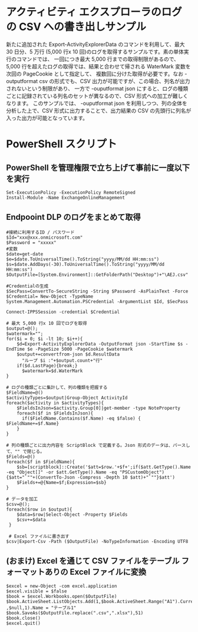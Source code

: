 # アクティビティ エクスプローラのログの CSV への書き出しサンプル
新たに追加された Export-ActivityExplorerData のコマンドを利用して、最大 30 日分、5 万行 (5,000 行x 10 回)のログを取得するサンプルです。素の単体実行のコマンドでは、
一回につき最大 5,000 行までの取得制限があるので、5,000 行を超えたログの取得では、結果と合わせて帰される WaterMark 変数を次回の PageCookie として指定して、
複数回に分けた取得が必要です。なお -outputformat csv の形式でも、CSV 出力が可能ですが、この場合、列名が出力されないという制限があり、
一方で -ouputformat json にすると、ログの種類ごとに記録されている列名のセットが異なるので、CSV 形式への加工が難しくなります。
このサンプルでは、 -ouputformat json を利用しつつ、列の全体を分析した上で、CSV 形式に出力することで、出力結果の CSV の先頭行に列名が入った出力が可能となっています。

# PowerShell スクリプト
## PowerShell を管理権限で立ち上げて事前に一度以下を実行
```
Set-ExecutionPolicy -ExecutionPolicy RemoteSigned
Install-Module -Name ExchangeOnlineManagement
```
## Endpooint DLP のログをまとめて取得
```
#接続に利用するID / パスワード
$Id="xxx@xxx.onmicrosoft.com"
$Password = "xxxxx"
#変数
$date=get-date
$e=$date.ToUniversalTime().ToString("yyyy/MM/dd HH:mm:ss")
$s=$date.AddDays(-30).ToUniversalTime().ToString("yyyy/MM/dd HH:mm:ss")
$OutputFile=[System.Environment]::GetFolderPath("Desktop")+"\AEJ.csv"

#Credentialの生成
$SecPass=ConvertTo-SecureString -String $Password -AsPlainText -Force
$Credential= New-Object -TypeName System.Management.Automation.PSCredential -ArgumentList $Id, $SecPass

Connect-IPPSSession -credential $Credential

# 最大 5,000 行x 10 回でログを取得
$output=@();
$watermark="";
for($i = 0; $i -lt 10; $i++){
	$d=Export-ActivityExplorerData -OutputFormat json -StartTime $s -EndTime $e -PageSize 5000 -PageCookie $watermark
	$output+=convertfrom-json $d.ResultData
      "ループ $i :"+$output.count+"行"
	if($d.LastPage){break;}
      $watermark=$d.WaterMark
}

# ログの種類ごとに集計して、列の種類を把握する
$FieldName=@()
$activityTypes=$output|Group-Object ActivityId
foreach($activity in $activityTypes){
    $FieldsInJson=$activity.Group[0]|get-member -type NoteProperty
    foreach($f in $FieldsInJson){
      if($FieldName.Contains($f.Name) -eq $false) { $FieldName+=$f.Name}
    }
}

# 列の種類ごとに出力内容を ScriptBlock で定義する。Json 形式のデータは、パースして、"" で閉じる。
$Fields=@()
foreach($f in $FieldName){
    $sb=[scriptblock]::Create('$att=$row.'+$f+';if($att.GetType().Name -eq "Object[]" -or $att.GetType().Name -eq "PSCustomObject"){$att="`""+(ConvertTo-Json -Compress -Depth 10 $att)+"`""}$att')
    $Fields+=@{Name=$f;Expression=$sb}
}

# データを加工
$csv=@();
foreach($row in $output){
    $data=$row|Select-Object -Property $Fields
    $csv+=$data
 }
 
 # Excel ファイルに書き出す
$csv|Export-Csv -Path ($OutputFile) -NoTypeInformation -Encoding UTF8
```

## (おまけ) Excel を通じて CSV ファイルをテーブル フォーマットありの Excel ファイルに変換
```
$excel = new-Object -com excel.application
$excel.visible = $false
$book = $excel.Workbooks.open($OutputFile)
$book.ActiveSheet.ListObjects.Add(1,$book.ActiveSheet.Range("A1").CurrentRegion ,$null,1).Name = "テーブル1"
$book.SaveAs($OutputFile.replace(".csv",".xlsx"),51)
$book.close()
$excel.quit()
```
